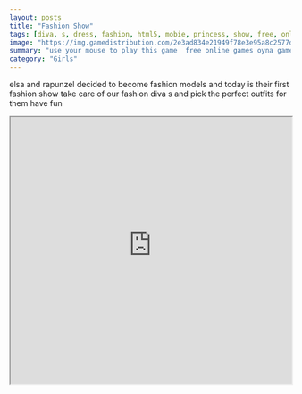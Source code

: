 ```yaml
---
layout: posts
title: "Fashion Show"
tags: [diva, s, dress, fashion, html5, mobie, princess, show, free, online, games, oyna, game, free, games, play, play, games]
image: "https://img.gamedistribution.com/2e3ad834e21949f78e3e95a8c2577d7e.jpg"
summary: "use your mouse to play this game  free online games oyna game free games play play games"
category: "Girls"
---
```


elsa and rapunzel decided to become fashion models and today is their first fashion show take care of our fashion diva s and pick the perfect outfits for them have fun

<iframe width="100%" height="480px;" src="https://html5.gamedistribution.com/2e3ad834e21949f78e3e95a8c2577d7e/"></iframe>